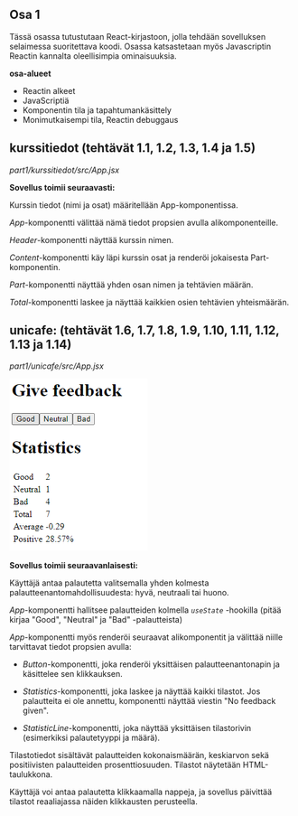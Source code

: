 ## Osa 1

Tässä osassa tutustutaan React-kirjastoon, jolla tehdään sovelluksen selaimessa suoritettava koodi. Osassa katsastetaan myös Javascriptin Reactin kannalta oleellisimpia ominaisuuksia.

**osa-alueet**
* Reactin alkeet 
* JavaScriptiä 
* Komponentin tila ja tapahtumankäsittely
* Monimutkaisempi tila, Reactin debuggaus


## kurssitiedot (tehtävät 1.1, 1.2, 1.3, 1.4 ja 1.5)

_part1/kurssitiedot/src/App.jsx_

**Sovellus toimii seuraavasti:**

Kurssin tiedot (nimi ja osat) määritellään App-komponentissa.

_App_-komponentti välittää nämä tiedot propsien avulla alikomponenteille.

_Header_-komponentti näyttää kurssin nimen.

_Content_-komponentti käy läpi kurssin osat ja renderöi jokaisesta Part-komponentin.

_Part_-komponentti näyttää yhden osan nimen ja tehtävien määrän.

_Total_-komponentti laskee ja näyttää kaikkien osien tehtävien yhteismäärän.

## unicafe: (tehtävät 1.6, 1.7, 1.8, 1.9, 1.10, 1.11, 1.12, 1.13 ja 1.14)

_part1/unicafe/src/App.jsx_

![Palaute-sovellus](image.png)


**Sovellus toimii seuraavanlaisesti:**

Käyttäjä antaa palautetta valitsemalla yhden kolmesta palautteenantomahdollisuudesta: hyvä, neutraali tai huono.


_App_-komponentti hallitsee palautteiden kolmella _`useState`_ -hookilla (pitää kirjaa "Good", "Neutral" ja "Bad" -palautteista)
    
_App_-komponentti myös renderöi seuraavat alikomponentit ja välittää niille tarvittavat tiedot propsien avulla:

  - _Button_-komponentti, joka renderöi yksittäisen palautteenantonapin ja käsittelee sen klikkauksen.

  - _Statistics_-komponentti, joka laskee ja näyttää kaikki tilastot. Jos palautteita ei ole annettu, komponentti näyttää viestin "No feedback given".

  - _StatisticLine_-komponentti, joka näyttää yksittäisen tilastorivin (esimerkiksi palautetyyppi ja määrä).

Tilastotiedot sisältävät palautteiden kokonaismäärän, keskiarvon sekä positiivisten palautteiden prosenttiosuuden. Tilastot näytetään HTML-taulukkona.

Käyttäjä voi antaa palautetta klikkaamalla nappeja, ja sovellus päivittää tilastot reaaliajassa näiden klikkausten perusteella.

